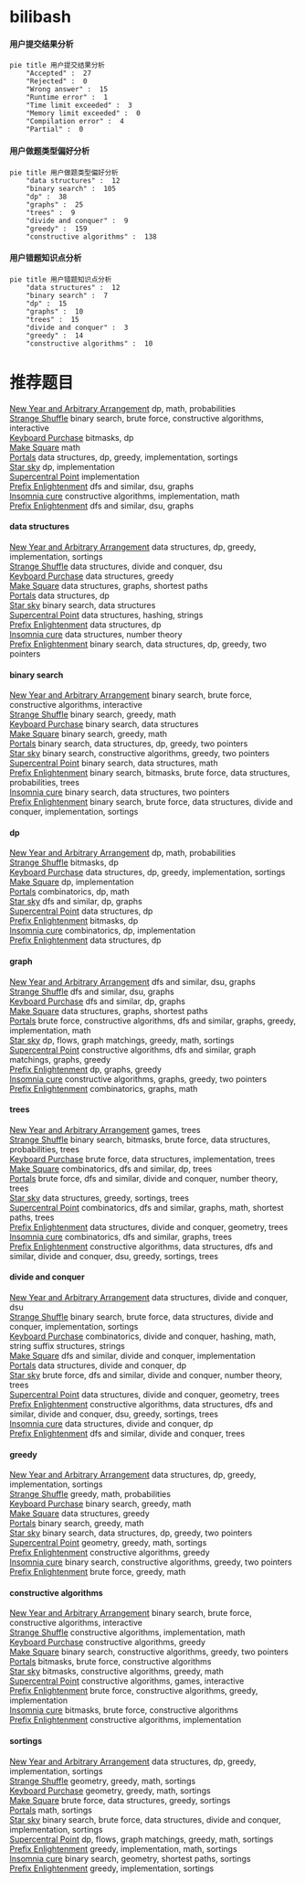 # bilibash
<!-- tabs:start -->
#### **用户提交结果分析**

```mermaid
pie title 用户提交结果分析
    "Accepted" :  27
    "Rejected" :  0
    "Wrong answer" :  15
    "Runtime error" :  1
    "Time limit exceeded" :  3
    "Memory limit exceeded" :  0
    "Compilation error" :  4
    "Partial" :  0
```
#### **用户做题类型偏好分析**

```mermaid
pie title 用户做题类型偏好分析
    "data structures" :  12
    "binary search" :  105
    "dp" :  38
    "graphs" :  25
    "trees" :  9
    "divide and conquer" :  9
    "greedy" :  159
    "constructive algorithms" :  138
```
#### **用户错题知识点分析**

```mermaid
pie title 用户错题知识点分析
    "data structures" :  12
    "binary search" :  7
    "dp" :  15
    "graphs" :  10
    "trees" :  15
    "divide and conquer" :  3
    "greedy" :  14
    "constructive algorithms" :  10
```
<!-- tabs:end -->
# 推荐题目
[New Year and Arbitrary Arrangement](http://codeforces.com/problemset/problem/908/D)		dp,
                        math,
                        probabilities		  
[Strange Shuffle](https://codeforces.com/contest/1471/problem/E)		binary search,
                        brute force,
                        constructive algorithms,
                        interactive		  
[Keyboard Purchase](http://codeforces.com/problemset/problem/1238/E)		bitmasks,
                        dp		  
[Make Square](http://codeforces.com/problemset/problem/1028/H)		math		  
[Portals](http://codeforces.com/problemset/problem/1271/D)		data structures,
                        dp,
                        greedy,
                        implementation,
                        sortings		  
[Star sky](http://codeforces.com/problemset/problem/835/C)		dp,
                        implementation		  
[Supercentral Point](http://codeforces.com/problemset/problem/165/A)		implementation		  
[Prefix Enlightenment](http://codeforces.com/problemset/problem/1290/C)		dfs and similar,
                        dsu,
                        graphs		  
[Insomnia cure](http://codeforces.com/problemset/problem/148/A)		constructive algorithms,
                        implementation,
                        math		  
[Prefix Enlightenment](https://codeforces.com/contest/1291/problem/E)		dfs and similar,
                        dsu,
                        graphs		  
<!-- tabs:start -->
#### **data structures**
[New Year and Arbitrary Arrangement](http://codeforces.com/problemset/problem/1271/D)		data structures,
                        dp,
                        greedy,
                        implementation,
                        sortings		  
[Strange Shuffle](http://codeforces.com/problemset/problem/1140/F)		data structures,
                        divide and conquer,
                        dsu		  
[Keyboard Purchase](http://codeforces.com/problemset/problem/1227/D1)		data structures,
                        greedy		  
[Make Square](http://codeforces.com/problemset/problem/938/D)		data structures,
                        graphs,
                        shortest paths		  
[Portals](http://codeforces.com/problemset/problem/425/C)		data structures,
                        dp		  
[Star sky](http://codeforces.com/problemset/problem/689/D)		binary search,
                        data structures		  
[Supercentral Point](http://codeforces.com/problemset/problem/213/E)		data structures,
                        hashing,
                        strings		  
[Prefix Enlightenment](http://codeforces.com/problemset/problem/809/D)		data structures,
                        dp		  
[Insomnia cure](http://codeforces.com/problemset/problem/1109/E)		data structures,
                        number theory		  
[Prefix Enlightenment](http://codeforces.com/problemset/problem/1492/C)		binary search,
                        data structures,
                        dp,
                        greedy,
                        two pointers		  
#### **binary search**
[New Year and Arbitrary Arrangement](https://codeforces.com/contest/1471/problem/E)		binary search,
                        brute force,
                        constructive algorithms,
                        interactive		  
[Strange Shuffle](http://codeforces.com/problemset/problem/535/C)		binary search,
                        greedy,
                        math		  
[Keyboard Purchase](http://codeforces.com/problemset/problem/689/D)		binary search,
                        data structures		  
[Make Square](https://codeforces.com/contest/1345/problem/F)		binary search,
                        greedy,
                        math		  
[Portals](http://codeforces.com/problemset/problem/1492/C)		binary search,
                        data structures,
                        dp,
                        greedy,
                        two pointers		  
[Star sky](http://codeforces.com/problemset/problem/1463/D)		binary search,
                        constructive algorithms,
                        greedy,
                        two pointers		  
[Supercentral Point](http://codeforces.com/problemset/problem/1490/G)		binary search,
                        data structures,
                        math		  
[Prefix Enlightenment](http://codeforces.com/problemset/problem/1479/D)		binary search,
                        bitmasks,
                        brute force,
                        data structures,
                        probabilities,
                        trees		  
[Insomnia cure](http://codeforces.com/problemset/problem/1436/E)		binary search,
                        data structures,
                        two pointers		  
[Prefix Enlightenment](http://codeforces.com/problemset/problem/1461/D)		binary search,
                        brute force,
                        data structures,
                        divide and conquer,
                        implementation,
                        sortings		  
#### **dp**
[New Year and Arbitrary Arrangement](http://codeforces.com/problemset/problem/908/D)		dp,
                        math,
                        probabilities		  
[Strange Shuffle](http://codeforces.com/problemset/problem/1238/E)		bitmasks,
                        dp		  
[Keyboard Purchase](http://codeforces.com/problemset/problem/1271/D)		data structures,
                        dp,
                        greedy,
                        implementation,
                        sortings		  
[Make Square](http://codeforces.com/problemset/problem/835/C)		dp,
                        implementation		  
[Portals](https://codeforces.com/contest/759/problem/E)		combinatorics,
                        dp,
                        math		  
[Star sky](http://codeforces.com/problemset/problem/919/D)		dfs and similar,
                        dp,
                        graphs		  
[Supercentral Point](http://codeforces.com/problemset/problem/425/C)		data structures,
                        dp		  
[Prefix Enlightenment](http://codeforces.com/problemset/problem/1168/C)		bitmasks,
                        dp		  
[Insomnia cure](http://codeforces.com/problemset/problem/1272/C)		combinatorics,
                        dp,
                        implementation		  
[Prefix Enlightenment](http://codeforces.com/problemset/problem/809/D)		data structures,
                        dp		  
#### **graph**
[New Year and Arbitrary Arrangement](http://codeforces.com/problemset/problem/1290/C)		dfs and similar,
                        dsu,
                        graphs		  
[Strange Shuffle](https://codeforces.com/contest/1291/problem/E)		dfs and similar,
                        dsu,
                        graphs		  
[Keyboard Purchase](http://codeforces.com/problemset/problem/919/D)		dfs and similar,
                        dp,
                        graphs		  
[Make Square](http://codeforces.com/problemset/problem/938/D)		data structures,
                        graphs,
                        shortest paths		  
[Portals](http://codeforces.com/problemset/problem/1487/C)		brute force,
                        constructive algorithms,
                        dfs and similar,
                        graphs,
                        greedy,
                        implementation,
                        math		  
[Star sky](http://codeforces.com/problemset/problem/1437/C)		dp,
                        flows,
                        graph matchings,
                        greedy,
                        math,
                        sortings		  
[Supercentral Point](http://codeforces.com/problemset/problem/1470/D)		constructive algorithms,
                        dfs and similar,
                        graph matchings,
                        graphs,
                        greedy		  
[Prefix Enlightenment](http://codeforces.com/problemset/problem/1476/C)		dp,
                        graphs,
                        greedy		  
[Insomnia cure](http://codeforces.com/problemset/problem/1304/D)		constructive algorithms,
                        graphs,
                        greedy,
                        two pointers		  
[Prefix Enlightenment](http://codeforces.com/problemset/problem/1475/C)		combinatorics,
                        graphs,
                        math		  
#### **trees**
[New Year and Arbitrary Arrangement](http://codeforces.com/problemset/problem/812/E)		games,
                        trees		  
[Strange Shuffle](http://codeforces.com/problemset/problem/1479/D)		binary search,
                        bitmasks,
                        brute force,
                        data structures,
                        probabilities,
                        trees		  
[Keyboard Purchase](http://codeforces.com/problemset/problem/1511/C)		brute force,
                        data structures,
                        implementation,
                        trees		  
[Make Square](http://codeforces.com/problemset/problem/1499/F)		combinatorics,
                        dfs and similar,
                        dp,
                        trees		  
[Portals](http://codeforces.com/problemset/problem/1491/E)		brute force,
                        dfs and similar,
                        divide and conquer,
                        number theory,
                        trees		  
[Star sky](http://codeforces.com/problemset/problem/1466/D)		data structures,
                        greedy,
                        sortings,
                        trees		  
[Supercentral Point](http://codeforces.com/problemset/problem/1495/D)		combinatorics,
                        dfs and similar,
                        graphs,
                        math,
                        shortest paths,
                        trees		  
[Prefix Enlightenment](http://codeforces.com/problemset/problem/1303/G)		data structures,
                        divide and conquer,
                        geometry,
                        trees		  
[Insomnia cure](http://codeforces.com/problemset/problem/1454/E)		combinatorics,
                        dfs and similar,
                        graphs,
                        trees		  
[Prefix Enlightenment](http://codeforces.com/problemset/problem/1494/D)		constructive algorithms,
                        data structures,
                        dfs and similar,
                        divide and conquer,
                        dsu,
                        greedy,
                        sortings,
                        trees		  
#### **divide and conquer**
[New Year and Arbitrary Arrangement](http://codeforces.com/problemset/problem/1140/F)		data structures,
                        divide and conquer,
                        dsu		  
[Strange Shuffle](http://codeforces.com/problemset/problem/1461/D)		binary search,
                        brute force,
                        data structures,
                        divide and conquer,
                        implementation,
                        sortings		  
[Keyboard Purchase](http://codeforces.com/problemset/problem/1466/G)		combinatorics,
                        divide and conquer,
                        hashing,
                        math,
                        string suffix structures,
                        strings		  
[Make Square](http://codeforces.com/problemset/problem/1490/D)		dfs and similar,
                        divide and conquer,
                        implementation		  
[Portals](https://codeforces.com/contest/1483/problem/C)		data structures,
                        divide and conquer,
                        dp		  
[Star sky](http://codeforces.com/problemset/problem/1491/E)		brute force,
                        dfs and similar,
                        divide and conquer,
                        number theory,
                        trees		  
[Supercentral Point](http://codeforces.com/problemset/problem/1303/G)		data structures,
                        divide and conquer,
                        geometry,
                        trees		  
[Prefix Enlightenment](http://codeforces.com/problemset/problem/1494/D)		constructive algorithms,
                        data structures,
                        dfs and similar,
                        divide and conquer,
                        dsu,
                        greedy,
                        sortings,
                        trees		  
[Insomnia cure](http://codeforces.com/problemset/problem/1482/E)		data structures,
                        divide and conquer,
                        dp		  
[Prefix Enlightenment](http://codeforces.com/problemset/problem/566/C)		dfs and similar,
                        divide and conquer,
                        trees		  
#### **greedy**
[New Year and Arbitrary Arrangement](http://codeforces.com/problemset/problem/1271/D)		data structures,
                        dp,
                        greedy,
                        implementation,
                        sortings		  
[Strange Shuffle](http://codeforces.com/problemset/problem/1380/G)		greedy,
                        math,
                        probabilities		  
[Keyboard Purchase](http://codeforces.com/problemset/problem/535/C)		binary search,
                        greedy,
                        math		  
[Make Square](http://codeforces.com/problemset/problem/1227/D1)		data structures,
                        greedy		  
[Portals](https://codeforces.com/contest/1345/problem/F)		binary search,
                        greedy,
                        math		  
[Star sky](http://codeforces.com/problemset/problem/1492/C)		binary search,
                        data structures,
                        dp,
                        greedy,
                        two pointers		  
[Supercentral Point](https://codeforces.com/contest/1496/problem/C)		geometry,
                        greedy,
                        math,
                        sortings		  
[Prefix Enlightenment](http://codeforces.com/problemset/problem/1493/A)		constructive algorithms,
                        greedy		  
[Insomnia cure](http://codeforces.com/problemset/problem/1463/D)		binary search,
                        constructive algorithms,
                        greedy,
                        two pointers		  
[Prefix Enlightenment](http://codeforces.com/problemset/problem/1462/C)		brute force,
                        greedy,
                        math		  
#### **constructive algorithms**
[New Year and Arbitrary Arrangement](https://codeforces.com/contest/1471/problem/E)		binary search,
                        brute force,
                        constructive algorithms,
                        interactive		  
[Strange Shuffle](http://codeforces.com/problemset/problem/148/A)		constructive algorithms,
                        implementation,
                        math		  
[Keyboard Purchase](http://codeforces.com/problemset/problem/1493/A)		constructive algorithms,
                        greedy		  
[Make Square](http://codeforces.com/problemset/problem/1463/D)		binary search,
                        constructive algorithms,
                        greedy,
                        two pointers		  
[Portals](https://codeforces.com/contest/1456/problem/B)		bitmasks,
                        brute force,
                        constructive algorithms		  
[Star sky](http://codeforces.com/problemset/problem/1492/D)		bitmasks,
                        constructive algorithms,
                        greedy,
                        math		  
[Supercentral Point](https://codeforces.com/contest/1504/problem/D)		constructive algorithms,
                        games,
                        interactive		  
[Prefix Enlightenment](https://codeforces.com/contest/1483/problem/A)		brute force,
                        constructive algorithms,
                        greedy,
                        implementation		  
[Insomnia cure](https://codeforces.com/contest/1457/problem/D)		bitmasks,
                        brute force,
                        constructive algorithms		  
[Prefix Enlightenment](http://codeforces.com/problemset/problem/1513/A)		constructive algorithms,
                        implementation		  
#### **sortings**
[New Year and Arbitrary Arrangement](http://codeforces.com/problemset/problem/1271/D)		data structures,
                        dp,
                        greedy,
                        implementation,
                        sortings		  
[Strange Shuffle](https://codeforces.com/contest/1496/problem/C)		geometry,
                        greedy,
                        math,
                        sortings		  
[Keyboard Purchase](http://codeforces.com/problemset/problem/1495/A)		geometry,
                        greedy,
                        math,
                        sortings		  
[Make Square](http://codeforces.com/problemset/problem/1497/A)		brute force,
                        data structures,
                        greedy,
                        sortings		  
[Portals](http://codeforces.com/problemset/problem/1427/A)		math,
                        sortings		  
[Star sky](http://codeforces.com/problemset/problem/1461/D)		binary search,
                        brute force,
                        data structures,
                        divide and conquer,
                        implementation,
                        sortings		  
[Supercentral Point](http://codeforces.com/problemset/problem/1437/C)		dp,
                        flows,
                        graph matchings,
                        greedy,
                        math,
                        sortings		  
[Prefix Enlightenment](http://codeforces.com/problemset/problem/1473/A)		greedy,
                        implementation,
                        math,
                        sortings		  
[Insomnia cure](http://codeforces.com/problemset/problem/1486/B)		binary search,
                        geometry,
                        shortest paths,
                        sortings		  
[Prefix Enlightenment](http://codeforces.com/problemset/problem/1480/B)		greedy,
                        implementation,
                        sortings		  
<!-- tabs:end -->
